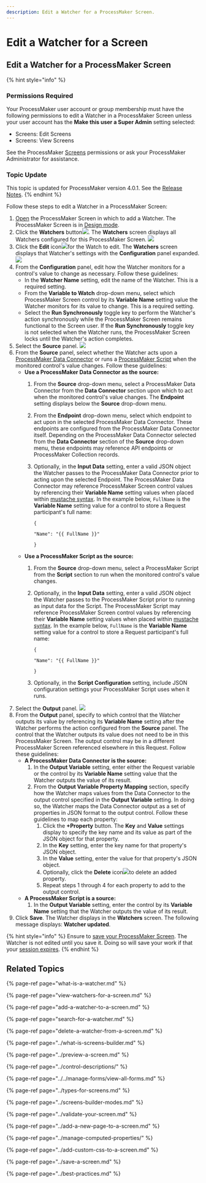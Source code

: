 ```yaml
---
description: Edit a Watcher for a ProcessMaker Screen.
---
```


# Edit a Watcher for a Screen

## Edit a Watcher for a ProcessMaker Screen

{% hint style="info" %}
### Permissions Required

Your ProcessMaker user account or group membership must have the following permissions to edit a Watcher in a ProcessMaker Screen unless your user account has the **Make this user a Super Admin** setting selected:

* Screens: Edit Screens
* Screens: View Screens

See the ProcessMaker [Screens](../../../../processmaker-administration/permission-descriptions-for-users-and-groups.md#screens) permissions or ask your ProcessMaker Administrator for assistance.

### Topic Update

This topic is updated for ProcessMaker version 4.0.1. See the [Release Notes](https://processmaker.gitbook.io/processmaker-release-notes/processmaker-4.0.x/processmaker-4.0.1-release-notes#screen-builder-1).
{% endhint %}

Follow these steps to edit a Watcher in a ProcessMaker Screen:

1. [Open](../../manage-forms/view-all-forms.md) the ProcessMaker Screen in which to add a Watcher. The ProcessMaker Screen is in [Design mode](../screens-builder-modes.md#editor-mode).
2. Click the **Watchers** button![](../../../../.gitbook/assets/watchers-button-screens-builder-processes.png). The **Watchers** screen displays all Watchers configured for this ProcessMaker Screen. ![](../../../../.gitbook/assets/watchers-screen-screens-builder-processes.png) 
3. Click the **Edit** icon![](../../../../.gitbook/assets/edit-icon.png)for the Watch to edit. The **Watchers** screen displays that Watcher's settings with the **Configuration** panel expanded. ![](../../../../.gitbook/assets/watcher-editing-screens-builder-processes.png) 
4. From the **Configuration** panel, edit how the Watcher monitors for a control's value to change as necessary. Follow these guidelines:
   * In the **Watcher Name** setting, edit the name of the Watcher. This is a required setting.
   * From the **Variable to Watch** drop-down menu, select which ProcessMaker Screen control by its **Variable Name** setting value the Watcher monitors for its value to change. This is a required setting.
   * Select the **Run Synchronously** toggle key to perform the Watcher's action synchronously while the ProcessMaker Screen remains functional to the Screen user. If the **Run Synchronously** toggle key is not selected when the Watcher runs, the ProcessMaker Screen locks until the Watcher's action completes.
5. Select the **Source** panel. ![](../../../../.gitbook/assets/watcher-editing-source-screens-builder-processes.png) 
6. From the **Source** panel, select whether the Watcher acts upon a [ProcessMaker Data Connector](../../../data-connector-management/what-is-a-data-connector.md) or runs a [ProcessMaker Script](../../../scripts/what-is-a-script.md) when the monitored control's value changes. Follow these guidelines:
   * **Use a ProcessMaker Data Connector as the source:**
     1. From the **Source** drop-down menu, select a ProcessMaker Data Connector from the **Data Connector** section upon which to act when the monitored control's value changes. The **Endpoint** setting displays below the **Source** drop-down menu.
     2. From the **Endpoint** drop-down menu, select which endpoint to act upon in the selected ProcessMaker Data Connector. These endpoints are configured from the ProcessMaker Data Connector itself. Depending on the ProcessMaker Data Connector selected from the **Data Connector** section of the **Source** drop-down menu, these endpoints may reference API endpoints or ProcessMaker Collection records.
     3. Optionally, in the **Input Data** setting, enter a valid JSON object the Watcher passes to the ProcessMaker Data Connector prior to acting upon the selected Endpoint. The ProcessMaker Data Connector may reference ProcessMaker Screen control values by referencing their **Variable Name** setting values when placed within [mustache syntax](https://mustache.github.io/mustache.5.html). In the example below, `FullName` is the **Variable Name** setting value for a control to store a Request participant's full name:

        `{`

          `"Name": "{{ FullName }}"`

        `}`
   * **Use a ProcessMaker Script as the source:**
     1. From the **Source** drop-down menu, select a ProcessMaker Script from the **Script** section to run when the monitored control's value changes.
     2. Optionally, in the **Input Data** setting, enter a valid JSON object the Watcher passes to the ProcessMaker Script prior to running as input data for the Script. The ProcessMaker Script may reference ProcessMaker Screen control values by referencing their **Variable Name** setting values when placed within [mustache syntax](https://mustache.github.io/mustache.5.html). In the example below, `FullName` is the **Variable Name** setting value for a control to store a Request participant's full name:

        `{`

          `"Name": "{{ FullName }}"`

        `}`

     3. Optionally, in the **Script Configuration** setting, include JSON configuration settings your ProcessMaker Script uses when it runs.
7. Select the **Output** panel. ![](../../../../.gitbook/assets/watcher-editing-output-screens-builder-processes.png) 
8. From the **Output** panel, specify to which control that the Watcher outputs its value by referencing its **Variable Name** setting after the Watcher performs the action configured from the **Source** panel. The control that the Watcher outputs its value does not need to be in this ProcessMaker Screen. The output control may be in a different ProcessMaker Screen referenced elsewhere in this Request. Follow these guidelines:
   * **A ProcessMaker Data Connector is the source:**
     1. In the **Output Variable** setting, enter either the Request variable or the control by its **Variable Name** setting value that the Watcher outputs the value of its result.
     2. From the **Output Variable Property Mapping** section, specify how the Watcher maps values from the Data Connector to the output control specified in the **Output Variable** setting. In doing so, the Watcher maps the Data Connector output as a set of properties in JSON format to the output control. Follow these guidelines to map each property:
        1. Click the **+Property** button. The **Key** and **Value** settings display to specify the key name and its value as part of the JSON object for that property.
        2. In the **Key** setting, enter the key name for that property's JSON object.
        3. In the **Value** setting, enter the value for that property's JSON object.
        4. Optionally, click the **Delete** icon![](../../../../.gitbook/assets/delete-record-record-list-control-screens-builder-processes.png)to delete an added property.
        5. Repeat steps 1 through 4 for each property to add to the output control.
   * **A ProcessMaker Script is a source:**
     1. In the **Output Variable** setting, enter the control by its **Variable Name** setting that the Watcher outputs the value of its result.
9. Click **Save**. The Watcher displays in the **Watchers** screen. The following message displays: **Watcher updated**.

{% hint style="info" %}
Ensure to [save your ProcessMaker Screen](../save-a-screen.md#save-a-processmaker-screen). The Watcher is not edited until you save it. Doing so will save your work if that your [session expires](../../../../using-processmaker/session-timeout-warning.md#session-timeout-warning).
{% endhint %}

## Related Topics

{% page-ref page="what-is-a-watcher.md" %}

{% page-ref page="view-watchers-for-a-screen.md" %}

{% page-ref page="add-a-watcher-to-a-screen.md" %}

{% page-ref page="search-for-a-watcher.md" %}

{% page-ref page="delete-a-watcher-from-a-screen.md" %}

{% page-ref page="../what-is-screens-builder.md" %}

{% page-ref page="../preview-a-screen.md" %}

{% page-ref page="../control-descriptions/" %}

{% page-ref page="../../manage-forms/view-all-forms.md" %}

{% page-ref page="../types-for-screens.md" %}

{% page-ref page="../screens-builder-modes.md" %}

{% page-ref page="../validate-your-screen.md" %}

{% page-ref page="../add-a-new-page-to-a-screen.md" %}

{% page-ref page="../manage-computed-properties/" %}

{% page-ref page="../add-custom-css-to-a-screen.md" %}

{% page-ref page="../save-a-screen.md" %}

{% page-ref page="../best-practices.md" %}

